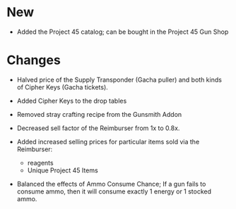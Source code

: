 # New
- Added the Project 45 catalog; can be bought in the Project 45 Gun Shop
# Changes
- Halved price of the Supply Transponder (Gacha puller) and both kinds of Cipher Keys (Gacha tickets).
- Added Cipher Keys to the drop tables
- Removed stray crafting recipe from the Gunsmith Addon

- Decreased sell factor of the Reimburser from 1x to 0.8x.
- Added increased selling prices for particular items sold via the Reimburser:
  - reagents
  - Unique Project 45 Items
  
- Balanced the effects of Ammo Consume Chance; If a gun fails to consume ammo, then it will consume exactly 1 energy or 1 stocked ammo.